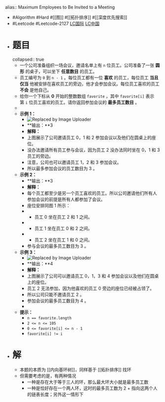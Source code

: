 alias:: Maximum Employees to Be Invited to a Meeting

- #Algorithm #Hard #[[图]] #[[拓扑排序]] #[[深度优先搜索]]
- #Leetcode #Leetcode-2127 [LC国际](https://leetcode.com/problems/maximum-employees-to-be-invited-to-a-meeting/) [LC中国](https://leetcode.cn/problems/maximum-employees-to-be-invited-to-a-meeting/)
- # 题目
  collapsed:: true
	- 一个公司准备组织一场会议，邀请名单上有 `n` 位员工。公司准备了一张 **圆形** 的桌子，可以坐下 **任意数目** 的员工。
	- 员工编号为 `0` 到 `n - 1` 。每位员工都有一位 **喜欢** 的员工，每位员工 **当且仅当** 他被安排在喜欢员工的旁边，他才会参加会议。每位员工喜欢的员工 **不会** 是他自己。
	- 给你一个下标从 **0** 开始的整数数组 `favorite` ，其中 `favorite[i]` 表示第 `i` 位员工喜欢的员工。请你返回参加会议的 **最多员工数目** 。
	-
	- **示例 1：**
		- ![Replaced by Image Uploader](https://vip2.loli.io/2022/08/09/RTOm2VLcjBZoWhb.png)
		- **输出：**3
		- **解释：**
		- 上图展示了公司邀请员工 0，1 和 2 参加会议以及他们在圆桌上的座位。
		- 没办法邀请所有员工参与会议，因为员工 2 没办法同时坐在 0，1 和 3 员工的旁边。
		- 注意，公司也可以邀请员工 1，2 和 3 参加会议。
		- 所以最多参加会议的员工数目为 3 。
	- **示例 2：**
		- **输出：**3
		- **解释：**
		- 每个员工都至少是另一个员工喜欢的员工。所以公司邀请他们所有人参加会议的前提是所有人都参加了会议。
		- 座位安排同图 1 所示：
		- - 员工 0 坐在员工 2 和 1 之间。
		- - 员工 1 坐在员工 0 和 2 之间。
		- - 员工 2 坐在员工 1 和 0 之间。
		- 参与会议的最多员工数目为 3 。
	- **示例 3：**
		- ![Replaced by Image Uploader](https://vip2.loli.io/2022/08/09/o69sYeGzKwgMk4E.png)
		- **输出：**4
		- **解释：**
		- 上图展示了公司可以邀请员工 0，1，3 和 4 参加会议以及他们在圆桌上的座位。
		- 员工 2 无法参加，因为他喜欢的员工 0 旁边的座位已经被占领了。
		- 所以公司只能不邀请员工 2 。
		- 参加会议的最多员工数目为 4 。
		-
	- **提示：**
		- `n == favorite.length`
		- `2 <= n <= 105`
		- `0 <= favorite[i] <= n - 1`
		- `favorite[i] != i`
- # 解
	- 本题的本质为 [[内向基环树]]，同样基于 [[拓扑排序]] 找环
	- 但需要考虑的是，有两种情况
		- 一种是存在大于等于三人的环，那么最大环大小就是最多员工数
		- 一种是恰好存在一个两人环，这时的最多员工数为 2 + 指向这两个人的链表长度；另外这一情形下